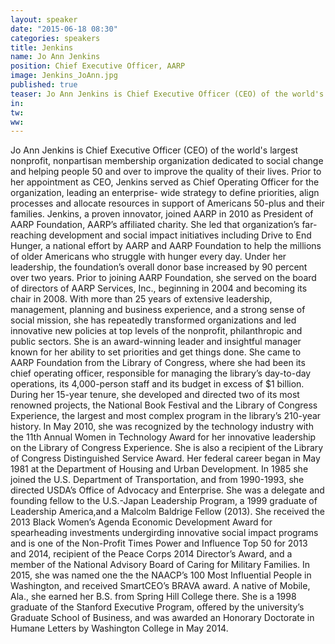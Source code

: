 ```yaml
---
layout: speaker
date: "2015-06-18 08:30"
categories: speakers
title: Jenkins
name: Jo Ann Jenkins
position: Chief Executive Officer, AARP
image: Jenkins_JoAnn.jpg
published: true
teaser: Jo Ann Jenkins is Chief Executive Officer (CEO) of the world's largest nonprofit, nonpartisan membership organization dedicated to social change and helping people 50 and over to improve the quality of their lives.
in:
tw:
ww: 
---
```

Jo Ann Jenkins is Chief Executive Officer (CEO) of the world's
largest nonprofit, nonpartisan membership organization dedicated to
social change and helping people 50 and over to improve the quality
of their lives. Prior to her appointment as CEO, Jenkins served as
Chief Operating Officer for the organization, leading an enterprise-
wide strategy to define priorities, align processes and allocate
resources in support of Americans 50-plus and their families.
Jenkins, a proven innovator, joined AARP in 2010 as President of
AARP Foundation, AARP’s affiliated charity. She led that
organization’s far-reaching development and social impact initiatives
including Drive to End Hunger, a national effort by AARP and
AARP Foundation to help the millions of older Americans who
struggle with hunger every day. Under her leadership, the
foundation’s overall donor base increased by 90 percent over two
years. Prior to joining AARP Foundation, she served on the board of directors of AARP Services, Inc.,
beginning in 2004 and becoming its chair in 2008.
With more than 25 years of extensive leadership, management, planning and business experience, and a strong
sense of social mission, she has repeatedly transformed organizations and led innovative new policies at top
levels of the nonprofit, philanthropic and public sectors. She is an award-winning leader and insightful manager
known for her ability to set priorities and get things done.
She came to AARP Foundation from the Library of Congress, where she had been its chief operating officer,
responsible for managing the library’s day-to-day operations, its 4,000-person staff and its budget in excess of
$1 billion. During her 15-year tenure, she developed and directed two of its most renowned projects, the
National Book Festival and the Library of Congress Experience, the largest and most complex program in the
library’s 210-year history. In May 2010, she was recognized by the technology industry with the 11th Annual
Women in Technology Award for her innovative leadership on the Library of Congress Experience. She is also
a recipient of the Library of Congress Distinguished Service Award.
Her federal career began in May 1981 at the Department of Housing and Urban Development. In 1985 she
joined the U.S. Department of Transportation, and from 1990-1993, she directed USDA’s Office of Advocacy
and Enterprise. She was a delegate and founding fellow to the U.S.-Japan Leadership Program, a 1999 graduate
of Leadership America,and a Malcolm Baldrige Fellow (2013). She received the 2013 Black Women’s Agenda
Economic Development Award for spearheading investments undergirding innovative social impact programs
and is one of the Non-Profit Times Power and Influence Top 50 for 2013 and 2014, recipient of the Peace Corps
2014 Director’s Award, and a member of the National Advisory Board of Caring for Military Families. In 2015,
she was named one the the NAACP’s 100 Most Influential People in Washington, and received SmartCEO’s
BRAVA award. A native of Mobile, Ala., she earned her B.S. from Spring Hill College there. She is a 1998
graduate of the Stanford Executive Program, offered by the university’s Graduate School of Business, and was
awarded an Honorary Doctorate in Humane Letters by Washington College in May 2014.